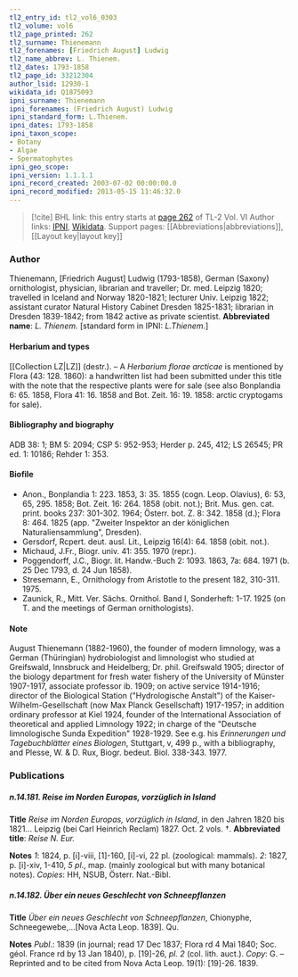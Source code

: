```yaml
---
tl2_entry_id: tl2_vol6_0303
tl2_volume: vol6
tl2_page_printed: 262
tl2_surname: Thienemann
tl2_forenames: [Friedrich August] Ludwig
tl2_name_abbrev: L. Thienem.
tl2_dates: 1793-1858
tl2_page_id: 33212304
author_lsid: 12930-1
wikidata_id: Q1875093
ipni_surname: Thienemann
ipni_forenames: (Friedrich August) Ludwig
ipni_standard_form: L.Thienem.
ipni_dates: 1793-1858
ipni_taxon_scope: 
- Botany
- Algae
- Spermatophytes
ipni_geo_scope: 
ipni_version: 1.1.1.1
ipni_record_created: 2003-07-02 00:00:00.0
ipni_record_modified: 2013-05-15 11:46:32.0
---
```


> [!cite] BHL link: this entry starts at [page 262](https://www.biodiversitylibrary.org/page/33212304) of TL-2 Vol. VI
> Author links: [IPNI](https://www.ipni.org/a/12930-1), [Wikidata](https://www.wikidata.org/wiki/Q1875093). Support pages: [[Abbreviations|abbreviations]], [[Layout key|layout key]]

### Author

Thienemann, \[Friedrich August\] Ludwig (1793-1858), German (Saxony) ornithologist, physician, librarian and traveller; Dr. med. Leipzig 1820; travelled in Iceland and Norway 1820-1821; lecturer Univ. Leipzig 1822; assistant curator Natural History Cabinet Dresden 1825-1831; librarian in Dresden 1839-1842; from 1842 active as private scientist. 
**Abbreviated name**: *L. Thienem.* \[standard form in IPNI: *L.Thienem.*\]

#### Herbarium and types

[[Collection LZ|LZ]] (destr.). – A *Herbarium florae arcticae* is mentioned by Flora (43: 128. 1860): a handwritten list had been submitted under this title with the note that the respective plants were for sale (see also Bonplandia 6: 65. 1858, Flora 41: 16. 1858 and Bot. Zeit. 16: 19. 1858: arctic cryptogams for sale).

#### Bibliography and biography

ADB 38: 1; BM 5: 2094; CSP 5: 952-953; Herder p. 245, 412; LS 26545; PR ed. 1: 10186; Rehder 1: 353.

#### Biofile

- Anon., Bonplandia 1: 223. 1853, 3: 35. 1855 (cogn. Leop. Olavius), 6: 53, 65, 295. 1858; Bot. Zeit. 16: 264. 1858 (obit. not.); Brit. Mus. gen. cat. print. books 237: 301-302. 1964; Österr. bot. Z. 8: 342. 1858 (d.); Flora 8: 464. 1825 (app. "Zweiter Inspektor an der königlichen Naturaliensammlung", Dresden).
- Gersdorf, Rcpert. deut. ausl. Lit., Leipzig 16(4): 64. 1858 (obit. not.).
- Michaud, J.Fr., Biogr. univ. 41: 355. 1970 (repr.).
- Poggendorff, J.C., Biogr. lit. Handw.-Buch 2: 1093. 1863, 7a: 684. 1971 (b. 25 Dec 1793, d. 24 Jun 1858).
- Stresemann, E., Ornithology from Aristotle to the present 182, 310-311. 1975.
- Zaunick, R., Mitt. Ver. Sächs. Ornithol. Band I, Sonderheft: 1-17. 1925 (on T. and the meetings of German ornithologists).

#### Note

August Thienemann (1882-1960), the founder of modern limnology, was a German (Thüringian) hydrobiologist and limnologist who studied at Greifswald, Innsbruck and Heidelberg; Dr. phil. Greifswald 1905; director of the biology department for fresh water fishery of the University of Münster 1907-1917, associate professor ib. 1909; on active service 1914-1916; director of the Biological Station ("Hydrologische Anstalt") of the Kaiser-Wilhelm-Gesellschaft (now Max Planck Gesellschaft) 1917-1957; in addition ordinary professor at Kiel 1924, founder of the International Association of theoretical and applied Limnology 1922; in charge of the "Deutsche limnologische Sunda Expedition" 1928-1929. See e.g. his *Erinnerungen und Tagebuchblätter eines Biologen*, Stuttgart, v, 499 p., with a bibliography, and Plesse, W. & D. Rux, Biogr. bedeut. Biol. 338-343. 1977.

### Publications

##### n.14.181. Reise im Norden Europas, vorzüglich in Island

**Title**
*Reise im Norden Europas, vorzüglich in Island*, in den Jahren 1820 bis 1821... Leipzig (bei Carl Heinrich Reclam) 1827. Oct. 2 vols. †.
**Abbreviated title**: *Reise N. Eur.*

**Notes**
*1*: 1824, p. \[i\]-viii, \[1\]-160, \[i\]-vi, 22 pl. (zoological: mammals).
*2*: 1827, p. \[i\]-xiv, 1-410, *5 pl*., map. (mainly zoological but with many botanical notes).
*Copies*: HH, NSUB, Österr. Nat.-Bibl.

##### n.14.182. Über ein neues Geschlecht von Schneepflanzen

**Title**
*Über ein neues Geschlecht von Schneepflanzen*, Chionyphe, Schneegewebe,...\[Nova Acta Leop. 1839\]. Qu.

**Notes**
*Publ*.: 1839 (in journal; read 17 Dec 1837; Flora rd 4 Mai 1840; Soc. géol. France rd by 13 Jan 1840), p. \[19\]-26, *pl. 2* (col. lith. auct.). *Copy*: G. – Reprinted and to be cited from Nova Acta Leop. 19(1): \[19\]-26. 1839.

